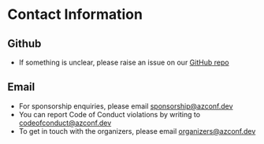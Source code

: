 # Contact Information

## Github

- If something is unclear, please raise an issue on our [GitHub repo](https://github.com/azconf-dev/home)

## Email

- For sponsorship enquiries, please email [sponsorship@azconf.dev](mailto:sponsorship@azconf.dev)
- You can report Code of Conduct violations by writing to [codeofconduct@azconf.dev](mailto:codeofconduct@azconf.dev)
- To get in touch with the organizers, please email [organizers@azconf.dev](mailto:organizers@azconf.dev)